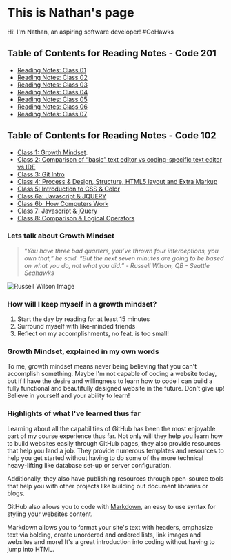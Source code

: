 # This is Nathan's page

Hi! I'm Nathan, an aspiring software developer! #GoHawks

## Table of Contents for Reading Notes - Code 201

- [Reading Notes: Class 01](https://github.com/npbarlow1/reading-notes/blob/main/class-01.md)
- [Reading Notes: Class 02](https://github.com/nathanpbarlow1/reading-notes/blob/main/class-02.md)
- [Reading Notes: Class 03](https://github.com/nathanpbarlow1/reading-notes/blob/main/class-03.md)
- [Reading Notes: Class 04](https://github.com/nathanpbarlow1/reading-notes/blob/main/class-04.md)
- [Reading Notes: Class 05](https://github.com/nathanpbarlow1/reading-notes/blob/main/class-05.md)
- [Reading Notes: Class 06](https://github.com/nathanpbarlow1/reading-notes/blob/main/class-06.md)
- [Reading Notes: Class 07](https://github.com/nathanpbarlow1/reading-notes/blob/main/class-07.md)

## Table of Contents for Reading Notes - Code 102

- [Class 1: Growth Mindset](https://growthmindset.org/).
- [Class 2: Comparison of “basic” text editor vs coding-specific text editor vs IDE](https://github.com/npbarlow1/reading-notes/blob/main/ChoosingATextEditor.md)
- [Class 3: Git Intro](https://github.com/npbarlow1/reading-notes/blob/main/GitIntro.md)
- [Class 4: Process & Design, Structure, HTML5 layout and Extra Markup](https://github.com/npbarlow1/reading-notes/blob/main/Class%204:%20Process%20%26%20Design%2C%20Structure%2C%20HTML5%20layout%20and%20Extra%20Markup.md)
- [Class 5: Introduction to CSS & Color](https://github.com/npbarlow1/reading-notes/blob/main/Class%205:%20Introduction%20to%20CSS%20&%20Color.md)
- [Class 6a: Javascript & JQUERY](https://github.com/npbarlow1/reading-notes/blob/main/Class%206a:%20Javascript%20%26%20jQuery.md)
- [Class 6b: How Computers Work](https://github.com/npbarlow1/reading-notes/blob/main/Class%206b%20reading%20notes.md)
- [Class 7: Javascript & jQuery](https://github.com/npbarlow1/reading-notes/blob/main/Class%207:%20Javascript%20&%20jQuery.md)
- [Class 8: Comparison & Logical Operators](https://github.com/npbarlow1/reading-notes/blob/main/Class%208:%20Comparison%20%26%20Logical%20Operators.md)

### Lets talk about Growth Mindset

>“*You have three bad quarters, you’ve thrown four interceptions, you own that,” he said. “But the next seven minutes are going to be based on what you do, not what you did.” - Russell Wilson, QB - Seattle Seahawks*

![Russell Wilson Image](https://2qibqm39xjt6q46gf1rwo2g1-wpengine.netdna-ssl.com/wp-content/uploads/2020/09/22760515_web1_M-russ-edh-200922.jpg)

### How will I keep myself in a growth mindset?

1. Start the day by reading for at least 15 minutes
1. Surround myself with like-minded friends
1. Reflect on my accomplishments, no feat. is too small!

### Growth Mindset, explained in my own words

To me, growth mindset means never being believing that you can't accomplish something. Maybe I'm not capable of coding a website today, but if I have the desire and willingness to learn how to code I can build a fully functional and beautifully designed website in the future. Don't give up! Believe in yourself and your ability to learn!

### Highlights of what I've learned thus far

Learning about all the capabilities of GitHub has been the most enjoyable part of my course experience thus far. Not only will they help you learn how to build websites easily through GitHub pages, they also provide resources that help you land a job. They provide numerous templates and resources to help you get started without having to do some of the more technical heavy-lifting like database set-up or server configuration.

Additionally, they also have publishing resources through open-source tools that help you with other projects like building out document libraries or blogs.

GitHub also allows you to code with [Markdown](https://guides.github.com/features/mastering-markdown/), an easy to use syntax for styling your websites content.

Markdown allows you to format your site's text with headers, emphasize text via bolding, create unordered and ordered lists, link images and websites and more! It's a great introduction into coding without having to jump into HTML.
